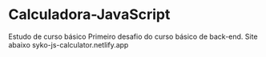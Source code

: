 # Calculadora-JavaScript
Estudo de curso básico
Primeiro desafio do curso básico de back-end.
Site abaixo 
syko-js-calculator.netlify.app
